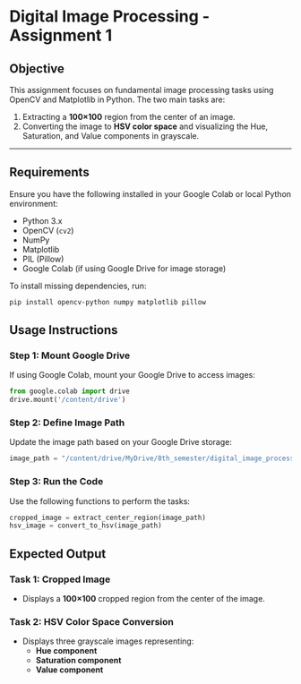 # Digital Image Processing - Assignment 1

## **Objective**
This assignment focuses on fundamental image processing tasks using OpenCV and Matplotlib in Python. The two main tasks are:

1. Extracting a **100×100** region from the center of an image.
2. Converting the image to **HSV color space** and visualizing the Hue, Saturation, and Value components in grayscale.

---

## **Requirements**
Ensure you have the following installed in your Google Colab or local Python environment:

- Python 3.x
- OpenCV (`cv2`)
- NumPy
- Matplotlib
- PIL (Pillow)
- Google Colab (if using Google Drive for image storage)

To install missing dependencies, run:

```sh
pip install opencv-python numpy matplotlib pillow
```

## **Usage Instructions**
### **Step 1: Mount Google Drive**
If using Google Colab, mount your Google Drive to access images:

```python
from google.colab import drive
drive.mount('/content/drive')
```

### **Step 2: Define Image Path**
Update the image path based on your Google Drive storage:

```python
image_path = "/content/drive/MyDrive/8th_semester/digital_image_processing/class1/assignment/chocolate cake.jpeg"
```

### **Step 3: Run the Code**
Use the following functions to perform the tasks:

```python
cropped_image = extract_center_region(image_path)
hsv_image = convert_to_hsv(image_path)
```

## **Expected Output**
### **Task 1: Cropped Image**
- Displays a **100×100** cropped region from the center of the image.

### **Task 2: HSV Color Space Conversion**
- Displays three grayscale images representing:
  - **Hue component**
  - **Saturation component**
  - **Value component**
